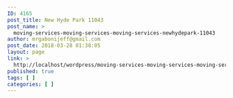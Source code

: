 ```yaml
---
ID: 4165
post_title: New Hyde Park 11043
post_name: >
  moving-services-moving-services-moving-services-newhydepark-11043
author: mrgabonijeff@gmail.com
post_date: 2018-03-28 01:38:05
layout: page
link: >
  http://localhost/wordpress/moving-services-moving-services-moving-services-newhydepark-11043/
published: true
tags: [ ]
categories: [ ]
---
```


